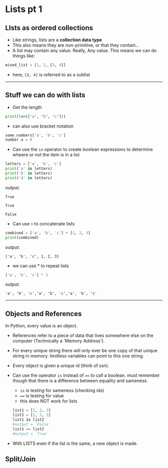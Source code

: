 # Lists pt 1

## LIsts as ordered collections
* Like strings, lists are a **collection data type**
* This also means they are non-primitive, or that they contain...
* A list may contain any value. Really, Any value. This means we can do things like: 
``` python 
mixed_list = [1, 2, [3, 4]]
```
* here, `[3, 4]` is referred to as a sublist
___
## Stuff we can do with lists
* Get the length
```python
print(len(["a", "b", "c"]))
```
* can also use bracket notation
``` python
some_numbers['a', 'b', 'c']
number a = 0
```
* Can use the `in` operator to create boolean expressions to determine wheere or not the item is in a list
``` python
letters = ['a', 'b', 'c']
print('a' in letters)
print('b' in letters)
print('d' in letters)
```
output: 

`True`

`True`

`False`

* Can use `+` to concatenate lists
``` python
combined = ['a', 'b', 'c'] + [1, 2, 3]
print(combined)
```
output:

`['a', 'b', 'c', 1, 2, 3]`

* we can use * to repeat lists
``` python
['a', 'b', 'c'] * 3
```
output:

`'a', 'b', 'c','a', 'b', 'c','a', 'b', 'c'`
___
## Objects and References

In Python, every value is an object.
* References refer to a piece of data that lives somewhere else on the computer (Technically a 'Memory Address').

* For every unique string there will only ever be one copy of that unique string in memory. limitless variables can point to this one string.

* Every object is given a unique id (think of ssn). 

* Can use the operator `is` instead of `==` to call a boolean. must remember though that there is a difference between equality and sameness. 
    * `is` is testing for sameness (checking ids)
    * `==` is testing for value
    * this does NOT work for lists
    ``` python
    list1 = [1, 2, 3]
    list2 = [1, 2, 3]
    list1 is list2
    #output = `False`
    list1 == list2
    #output = `True`
    ```
* With LISTS even if the list is the same, a new object is made.

## Split/Join



